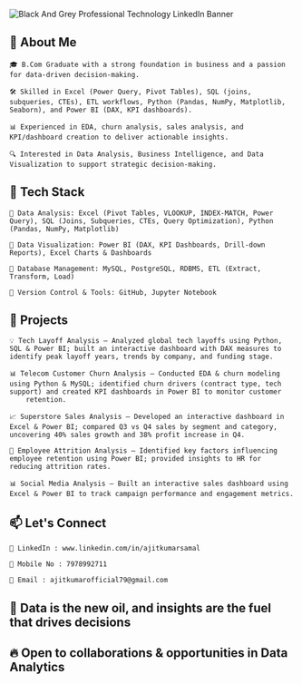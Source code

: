 ![Black And Grey Professional Technology LinkedIn Banner](https://github.com/user-attachments/assets/0547409c-7151-426e-9e17-ec09db06e0ff)

## 🌟 About Me  

    🎓 B.Com Graduate with a strong foundation in business and a passion for data-driven decision-making.
    
    🛠️ Skilled in Excel (Power Query, Pivot Tables), SQL (joins, subqueries, CTEs), ETL workflows, Python (Pandas, NumPy, Matplotlib, Seaborn), and Power BI (DAX, KPI dashboards).
    
    📊 Experienced in EDA, churn analysis, sales analysis, and KPI/dashboard creation to deliver actionable insights.
    
    🔍 Interested in Data Analysis, Business Intelligence, and Data Visualization to support strategic decision-making. 

## 🔧 Tech Stack

    📌 Data Analysis: Excel (Pivot Tables, VLOOKUP, INDEX-MATCH, Power Query), SQL (Joins, Subqueries, CTEs, Query Optimization), Python (Pandas, NumPy, Matplotlib)
    
    📌 Data Visualization: Power BI (DAX, KPI Dashboards, Drill-down Reports), Excel Charts & Dashboards
    
    📌 Database Management: MySQL, PostgreSQL, RDBMS, ETL (Extract, Transform, Load)
    
    📌 Version Control & Tools: GitHub, Jupyter Notebook
 
## 🚀 Projects

    💡 Tech Layoff Analysis – Analyzed global tech layoffs using Python, SQL & Power BI; built an interactive dashboard with DAX measures to identify peak layoff years, trends by company, and funding stage.
    
    📊 Telecom Customer Churn Analysis – Conducted EDA & churn modeling using Python & MySQL; identified churn drivers (contract type, tech support) and created KPI dashboards in Power BI to monitor customer
        retention.
    
    📈 Superstore Sales Analysis – Developed an interactive dashboard in Excel & Power BI; compared Q3 vs Q4 sales by segment and category, uncovering 40% sales growth and 38% profit increase in Q4.
    
    👥 Employee Attrition Analysis – Identified key factors influencing employee retention using Power BI; provided insights to HR for reducing attrition rates.
    
    📊 Social Media Analysis – Built an interactive sales dashboard using Excel & Power BI to track campaign performance and engagement metrics.

## 📫 Let's Connect  

    🔗 LinkedIn : www.linkedin.com/in/ajitkumarsamal 
    
    📱 Mobile No : 7978992711
    
    📩 Email : ajitkumarofficial79@gmail.com

  ## 🌟 Data is the new oil, and insights are the fuel that drives decisions  
    
  ## 🔥 Open to collaborations & opportunities in Data Analytics
    
